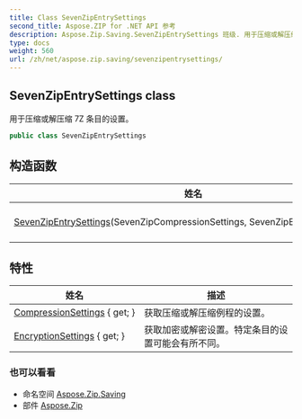 ```yaml
---
title: Class SevenZipEntrySettings
second_title: Aspose.ZIP for .NET API 参考
description: Aspose.Zip.Saving.SevenZipEntrySettings 班级. 用于压缩或解压缩 7Z 条目的设置
type: docs
weight: 560
url: /zh/net/aspose.zip.saving/sevenzipentrysettings/
---
```

## SevenZipEntrySettings class

用于压缩或解压缩 7Z 条目的设置。

```csharp
public class SevenZipEntrySettings
```

## 构造函数

| 姓名 | 描述 |
| --- | --- |
| [SevenZipEntrySettings](sevenzipentrysettings/)(SevenZipCompressionSettings, SevenZipEncryptionSettings) | 初始化一个新的实例`SevenZipEntrySettings`类. |

## 特性

| 姓名 | 描述 |
| --- | --- |
| [CompressionSettings](../../aspose.zip.saving/sevenzipentrysettings/compressionsettings/) { get; } | 获取压缩或解压缩例程的设置。 |
| [EncryptionSettings](../../aspose.zip.saving/sevenzipentrysettings/encryptionsettings/) { get; } | 获取加密或解密设置。特定条目的设置可能会有所不同。 |

### 也可以看看

* 命名空间 [Aspose.Zip.Saving](../../aspose.zip.saving/)
* 部件 [Aspose.Zip](../../)


